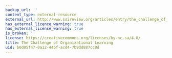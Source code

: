 ```yaml
---
backup_url: ''
content_type: external-resource
external_url: http://www.ssireview.org/articles/entry/the_challenge_of_organizational_learning
has_external_licence_warning: true
has_external_license_warning: true
is_broken: ''
license: https://creativecommons.org/licenses/by-nc-sa/4.0/
title: The Challenge of Organizational Learning
uid: b0d05f47-0a12-44bf-acd4-7b9dd887cc0d
---
```

